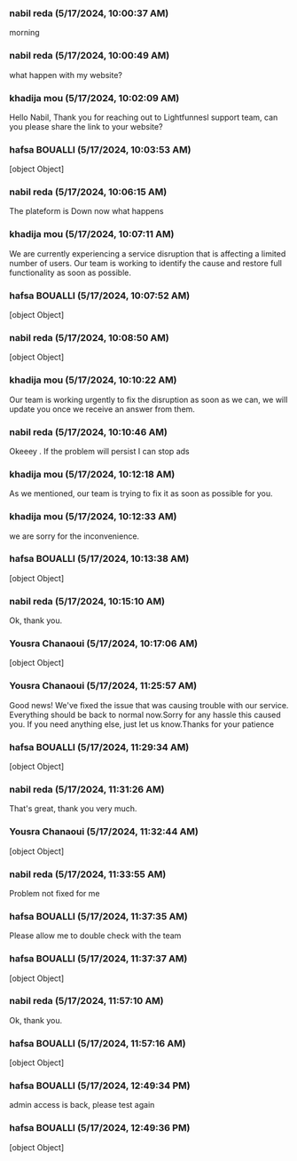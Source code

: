 ### nabil reda (5/17/2024, 10:00:37 AM)

morning

### nabil reda (5/17/2024, 10:00:49 AM)

what happen with my website?

### khadija mou (5/17/2024, 10:02:09 AM)

Hello Nabil,
Thank you for reaching out to Lightfunnesl support team, can you please share the link to your website?

### hafsa BOUALLI (5/17/2024, 10:03:53 AM)

[object Object]

### nabil reda (5/17/2024, 10:06:15 AM)

The plateform is Down now what happens

### khadija mou (5/17/2024, 10:07:11 AM)

We are currently experiencing a service disruption that is affecting a limited number of users. Our team is working to identify the cause and restore full functionality as soon as possible.

### hafsa BOUALLI (5/17/2024, 10:07:52 AM)

[object Object]

### nabil reda (5/17/2024, 10:08:50 AM)

[object Object]

### khadija mou (5/17/2024, 10:10:22 AM)

Our team is working urgently to fix the disruption as soon as we can, we will update you once we receive an answer from them.

### nabil reda (5/17/2024, 10:10:46 AM)

Okeeey . If the problem will persist I can stop ads

### khadija mou (5/17/2024, 10:12:18 AM)

As we mentioned, our team is trying to fix it as soon as possible for you.

### khadija mou (5/17/2024, 10:12:33 AM)

we are sorry for the inconvenience.

### hafsa BOUALLI (5/17/2024, 10:13:38 AM)

[object Object]

### nabil reda (5/17/2024, 10:15:10 AM)

Ok, thank you.

### Yousra Chanaoui (5/17/2024, 10:17:06 AM)

[object Object]

### Yousra Chanaoui (5/17/2024, 11:25:57 AM)

Good news! We've fixed the issue that was causing trouble with our service. Everything should be back to normal now.Sorry for any hassle this caused you. If you need anything else, just let us know.Thanks for your patience

### hafsa BOUALLI (5/17/2024, 11:29:34 AM)

[object Object]

### nabil reda (5/17/2024, 11:31:26 AM)

That's great, thank you very much.

### Yousra Chanaoui (5/17/2024, 11:32:44 AM)

[object Object]

### nabil reda (5/17/2024, 11:33:55 AM)

Problem not fixed for me

### hafsa BOUALLI (5/17/2024, 11:37:35 AM)

Please allow me to double check with the team

### hafsa BOUALLI (5/17/2024, 11:37:37 AM)

[object Object]

### nabil reda (5/17/2024, 11:57:10 AM)

Ok, thank you.

### hafsa BOUALLI (5/17/2024, 11:57:16 AM)

[object Object]

### hafsa BOUALLI (5/17/2024, 12:49:34 PM)

admin access is back, please test again

### hafsa BOUALLI (5/17/2024, 12:49:36 PM)

[object Object]

